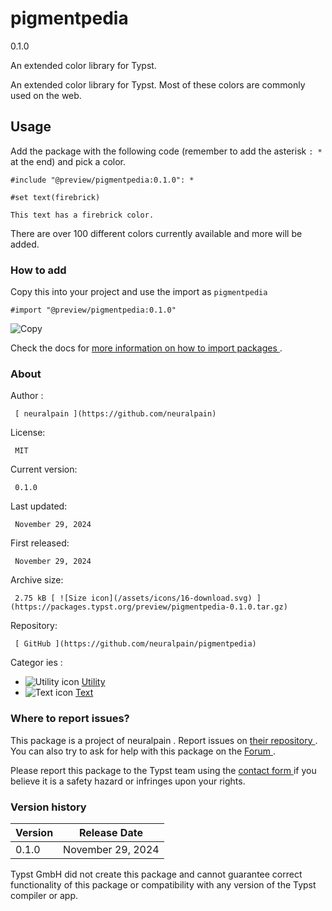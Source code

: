 #  pigmentpedia

0.1.0

An extended color library for Typst.

An extended color library for Typst. Most of these colors are commonly used on
the web.

##  Usage

Add the package with the following code (remember to add the asterisk ` : * `
at the end) and pick a color.

    
    
    #include "@preview/pigmentpedia:0.1.0": *
    
    #set text(firebrick)
    
    This text has a firebrick color.
    

There are over 100 different colors currently available and more will be
added.

###  How to add

Copy this into your project and use the import as  ` pigmentpedia `

    
    
    #import "@preview/pigmentpedia:0.1.0"

![Copy](/assets/icons/16-copy.svg)

Check the docs for  [ more information on how to import packages
](https://typst.app/docs/reference/scripting/#packages) .

###  About

Author  :

     [ neuralpain ](https://github.com/neuralpain)
License:

     MIT 
Current version:

     0.1.0 
Last updated:

     November 29, 2024 
First released:

     November 29, 2024 
Archive size:

     2.75 kB [ ![Size icon](/assets/icons/16-download.svg) ](https://packages.typst.org/preview/pigmentpedia-0.1.0.tar.gz)
Repository:

     [ GitHub ](https://github.com/neuralpain/pigmentpedia)
Categor  ies  :

    

  * ![Utility icon](/assets/icons/16-hammer.svg) [ Utility ](https://typst.app/universe/search/?category=utility)
  * ![Text icon](/assets/icons/16-text.svg) [ Text ](https://typst.app/universe/search/?category=text)

###  Where to report issues?

This  package  is a project of  neuralpain  .  Report issues on  [ their
repository ](https://github.com/neuralpain/pigmentpedia) .  You can also try
to ask for help with this  package  on the  [ Forum ](https://forum.typst.app)
.

Please report this  package  to the Typst team using the  [ contact form
](https://typst.app/contact) if you believe it is a safety hazard or infringes
upon your rights.

###  Version history

Version  |  Release Date   
---|---  
0.1.0  |  November 29, 2024   
  
Typst GmbH did not create this  package  and cannot guarantee correct
functionality of this  package  or compatibility with any version of the Typst
compiler or app.

